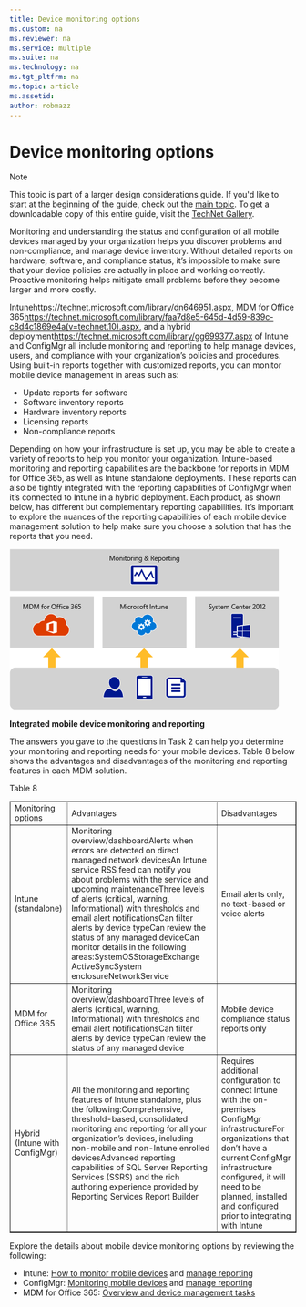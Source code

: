 ```yaml
---
title: Device monitoring options
ms.custom: na
ms.reviewer: na
ms.service: multiple
ms.suite: na
ms.technology: na 
ms.tgt_pltfrm: na
ms.topic: article
ms.assetid:  
author: robmazz
---
```

# Device monitoring options

>[!NOTE]
>This topic is part of a larger design considerations guide. If you'd like to start at the beginning of the guide, check out the [main topic](mdm-design-considerations-guide.md). To get a downloadable copy of this entire guide, visit the [TechNet Gallery](https://gallery.technet.microsoft.com/Mobile-Device-Management-7d401582).

Monitoring and understanding the status and configuration of all mobile devices managed by your organization helps you discover problems and non-compliance, and manage device inventory. Without detailed reports on hardware, software, and compliance status, it’s impossible to make sure that your device policies are actually in place and working correctly. Proactive monitoring helps mitigate small problems before they become larger and more costly.

<externalLink target="_blank"><linkText>Intune</linkText><linkUri>https://technet.microsoft.com/library/dn646951.aspx</linkUri></externalLink>, <externalLink target="_blank"><linkText>MDM for Office 365</linkText><linkUri>https://technet.microsoft.com/library/faa7d8e5-645d-4d59-839c-c8d4c1869e4a(v=technet.10).aspx</linkUri></externalLink>, and a <externalLink target="_blank"><linkText>hybrid deployment</linkText><linkUri>https://technet.microsoft.com/library/gg699377.aspx</linkUri></externalLink> of <token>Intune</token> and <token>ConfigMgr</token> all include monitoring and reporting to help manage devices, users, and compliance with your organization’s policies and procedures. Using built-in reports together with customized reports, you can monitor mobile device management in areas such as:

- Update reports for software
- Software inventory reports
- Hardware inventory reports
- Licensing reports
- Non-compliance reports

Depending on how your infrastructure is set up, you may be able to create a variety of reports to help you monitor your organization. <token>Intune</token>-based monitoring and reporting capabilities are the backbone for reports in <token>MDM for Office 365</token>, as well as <token>Intune</token> standalone deployments. These reports can also be tightly integrated with the reporting capabilities of <token>ConfigMgr</token> when it’s connected to <token>Intune</token> in a hybrid deployment. Each product, as shown below, has different but complementary reporting capabilities. It’s important to explore the nuances of the reporting capabilities of each mobile device management solution to help make sure you choose a solution that has the reports that you need.</para><mediaLink>
<image xlink:href="1047aa81-9c0e-4e4b-8acc-53cc33b33d5a"/>
</mediaLink><para><legacyBold>

![Integrated mobile device monitoring and reporting](./media/MDM_Figure_05.png)

**Integrated mobile device monitoring and reporting**

The answers you gave to the questions in Task 2 can help you determine your monitoring and reporting needs for your mobile devices. Table 8 below shows the advantages and disadvantages of the monitoring and reporting features in each MDM solution.

</para><para><legacyBold>Table 8</legacyBold></para><table border="1"><thead><tr><TD><para>Monitoring options</para></TD><TD><para>Advantages</para></TD><TD><para>Disadvantages</para></TD></tr></thead><tbody><tr><TD><para><token>Intune</token> (standalone)</para></TD><TD><list class="bullet"><listItem><para>Monitoring overview/dashboard</para></listItem><listItem><para>Alerts when errors are detected on direct managed network devices</para></listItem><listItem><para>An <token>Intune</token> service RSS feed can notify you about problems with the service and upcoming maintenance</para></listItem><listItem><para>Three levels of alerts (critical, warning, Informational) with thresholds and email alert notifications</para></listItem><listItem><para>Can filter alerts by device type</para></listItem><listItem><para>Can review the status of any managed device</para></listItem><listItem><para>Can monitor details in the following areas:</para><list class="bullet"><listItem><para>System</para></listItem><listItem><para>OS</para></listItem><listItem><para>Storage</para></listItem><listItem><para><token>Exchange ActiveSync</token></para></listItem><listItem><para>System enclosure</para></listItem><listItem><para>Network</para></listItem><listItem><para>Service</para></listItem></list></listItem></list></TD><TD><list class="bullet"><listItem><para>Email alerts only, no text-based or voice alerts</para></listItem></list></TD></tr><tr><TD><para><token>MDM for Office 365</token></para></TD><TD><list class="bullet"><listItem><para>Monitoring overview/dashboard</para></listItem><listItem><para>Three levels of alerts (critical, warning, Informational) with thresholds and email alert notifications</para></listItem><listItem><para>Can filter alerts by device type</para></listItem><listItem><para>Can review the status of any managed device</para></listItem></list></TD><TD><list class="bullet"><listItem><para>Mobile device compliance status reports only</para></listItem></list></TD></tr><tr><TD><para>Hybrid (<token>Intune</token> with <token>ConfigMgr</token>)</para></TD><TD><list class="bullet"><listItem><para>All the monitoring and reporting features of <token>Intune</token> standalone, plus the following:</para><list class="bullet"><listItem><para>Comprehensive, threshold-based, consolidated monitoring and reporting for all your organization’s devices, including non-mobile and non-<token>Intune</token> enrolled devices</para></listItem><listItem><para>Advanced reporting capabilities of SQL Server Reporting Services (SSRS) and the rich authoring experience provided by Reporting Services Report Builder</para></listItem></list></listItem></list></TD><TD><list class="bullet"><listItem><para>Requires additional configuration to connect <token>Intune</token> with the on-premises <token>ConfigMgr</token> infrastructure</para></listItem><listItem><para>For organizations that don’t have a current <token>ConfigMgr</token> infrastructure configured, it will need to be planned, installed and configured prior to integrating with <token>Intune</token></para></listItem></list></TD></tr></tbody></table><para>

Explore the details about mobile device monitoring options by reviewing the following:

- Intune: [How to monitor mobile devices](https://technet.microsoft.com/library/jj733634.aspx) and [manage reporting](https://technet.microsoft.com/library/dn646951.aspx)
- ConfigMgr: [Monitoring mobile devices](https://technet.microsoft.com/library/gg682128.aspx) and [manage reporting](https://technet.microsoft.com/library/gg699377.aspx)
- MDM for Office 365: [Overview and device management tasks](https://technet.microsoft.com/en-us/library/ms.o365.cc.devicepolicy.aspx)